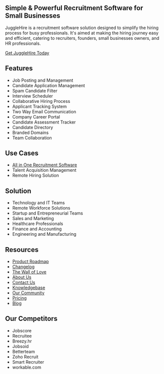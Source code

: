 ## Simple & Powerful Recruitment Software for Small Businesses
JuggleHire is a recruitment software solution designed to simplify the hiring process for busy professionals. It's aimed at making the hiring journey easy and efficient, catering to recruiters, founders, small businesses owners, and HR professionals.

[Get JuggleHire Today](https://jugglehire.com)

## Features
- Job Posting and Management
- Candidate Application Management
- Spam Candidate Filter
- Interview Scheduler
- Collaborative Hiring Process
- Applicant Tracking System
- Two Way Email Communication
- Company Career Portal
- Candidate Assessment Tracker
- Candidate Directory
- Branded Domains
- Team Collaboration

## Use Cases
- <a href="https://www.jugglehire.com/recruitment-software-for-small-business-owner" target="_blank"> All in One Recruitment Software </a>
- Talent Acquisition Management
- Remote Hiring Solution

## Solution
- Technology and IT Teams
- Remote Workforce Solutions
- Startup and Entrepreneurial Teams
- Sales and Marketing
- Healthcare Professionals
- Finance and Accounting
- Engineering and Manufacturing

## Resources
- [Product Roadmap](https://jugglehire.com/roadmap)
- [Changelog](https://jugglehire.com/changelog)
- [The Wall of Love](https://jugglehire.com/wall-of-love)
- [About Us](https://jugglehire.com/about-us)
- [Contact Us](https://jugglehire.com/contact-us)
- [Knowledgebase](https://jugglehire.helpcenter.guide/)
- [Our Community](https://www.facebook.com/groups/jugglehire)
- [Pricing](https://jugglehire.com/pricing)
- [Blog](https://jugglehire.com/blog)


## Our Competitors
- Jobscore
- Recruitee
- Breezy.hr
- Jobsoid
- Betterteam
- Zoho Recruit
- Smart Recruiter
- workable.com
